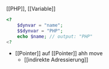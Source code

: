 [[PHP]], [[Variable]]

```php
<?
	$dynvar = "name";
	$$dynvar = "PHP";
	echo $name; // output: "PHP"
<?
```

- [[Pointer]] auf [[Pointer]] ahh move
	- [[indirekte Adressierung]]